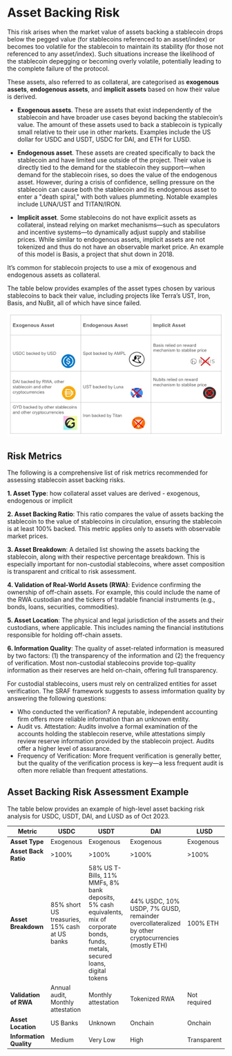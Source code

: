 # Asset Backing Risk 
This risk arises when the market value of assets backing a stablecoin drops below the pegged value (for stablecoins referenced to an asset/index) or becomes too volatile for the stablecoin to maintain its stability (for those not referenced to any asset/index). Such situations increase the likelihood of the stablecoin depegging or becoming overly volatile, potentially leading to the complete failure of the protocol.

These assets, also referred to as collateral, are categorised as **exogenous assets**, **endogenous assets**, and **implicit assets** based on how their value is derived.

- **Exogenous assets**. These are assets that exist independently of the stablecoin and have broader use cases beyond backing the stablecoin’s value. The amount of these assets used to back a stablecoin is typically small relative to their use in other markets. Examples include the US dollar for USDC and USDT, USDC for DAI, and ETH for LUSD.

- **Endogenous asset**. These assets are created specifically to back the stablecoin and have limited use outside of the project. Their value is directly tied to the demand for the stablecoin they support—when demand for the stablecoin rises, so does the value of the endogenous asset. However, during a crisis of confidence, selling pressure on the stablecoin can cause both the stablecoin and its endogenous asset to enter a "death spiral," with both values plummeting. Notable examples include LUNA/UST and TITAN/IRON.

- **Implicit asset**. Some stablecoins do not have explicit assets as collateral, instead relying on market mechanisms—such as speculators and incentive systems—to dynamically adjust supply and stabilise prices. While similar to endogenous assets, implicit assets are not tokenized and thus do not have an observable market price. An example of this model is Basis, a project that shut down in 2018.

It’s common for stablecoin projects to use a mix of exogenous and endogenous assets as collateral.

The table below provides examples of the asset types chosen by various stablecoins to back their value, including projects like Terra’s UST, Iron, Basis, and NuBit, all of which have since failed.

![alt text](https://github.com/tamamatammy/sraf/blob/main/research/images/asset_type_example.jpg)

## Risk Metrics
The following is a comprehensive list of risk metrics recommended for assessing stablecoin asset backing risks.

**1. Asset Type**: how collateral asset values are derived - exogenous, endogenous or implicit


**2. Asset Backing Ratio**: This ratio compares the value of assets backing the stablecoin to the value of stablecoins in circulation, ensuring the stablecoin is at least 100% backed. This metric applies only to assets with observable market prices.

**3. Asset Breakdown**: A detailed list showing the assets backing the stablecoin, along with their respective percentage breakdown. This is especially important for non-custodial stablecoins, where asset composition is transparent and critical to risk assessment.

**4. Validation of Real-World Assets (RWA)**: Evidence confirming the ownership of off-chain assets. For example, this could include the name of the RWA custodian and the tickers of tradable financial instruments (e.g., bonds, loans, securities, commodities).

**5. Asset Location**: The physical and legal jurisdiction of the assets and their custodians, where applicable. This includes naming the financial institutions responsible for holding off-chain assets.

**6. Information Quality**: The quality of asset-related information is measured by two factors: (1) the transparency of the information and (2) the frequency of verification. Most non-custodial stablecoins provide top-quality information as their reserves are held on-chain, offering full transparency.

For custodial stablecoins, users must rely on centralized entities for asset verification. The SRAF framework suggests to assess imformation quality by answering the following questions:

- Who conducted the verification? A reputable, independent accounting firm offers more reliable information than an unknown entity.
- Audit vs. Attestation: Audits involve a formal examination of the accounts holding the stablecoin reserve, while attestations simply review reserve information provided by the stablecoin project. Audits offer a higher level of assurance.
- Frequency of Verification: More frequent verification is generally better, but the quality of the verification process is key—a less frequent audit is often more reliable than frequent attestations.

## Asset Backing Risk Assessment Example
The table below provides an example of high-level asset backing risk analysis for USDC, USDT, DAI, and LUSD as of Oct 2023.

| **Metric**           | **USDC** | **USDT** | **DAI** | **LUSD** |  
|----------------------|---------|---------|---------|---------|  
| **Asset Type**       | Exogenous | Exogenous | Exogenous | Exogenous |  
| **Asset Back Ratio** | >100% | >100% | >100% | >100% |  
| **Asset Breakdown**  | 85% short US treasuries, 15% cash at US banks | 58% US T-Bills, 11% MMFs, 8% bank deposits, 5% cash equivalents, mix of corporate bonds, funds, metals, secured loans, digital tokens | 44% USDC, 10% USDP, 7% GUSD, remainder overcollateralized by other cryptocurrencies (mostly ETH) | 100% ETH |  
| **Validation of RWA** | Annual audit, Monthly attestation | Monthly attestation | Tokenized RWA | Not required |  
| **Asset Location**   | US Banks | Unknown | Onchain | Onchain |  
| **Information Quality** | Medium | Very Low | High | Transparent |  

